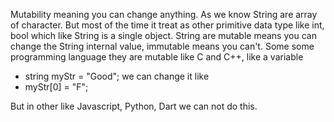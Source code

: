 Mutability meaning you can change anything. As we know String are array of character. But most of the time it treat as other primitive 
data type like int, bool which like String is a single object. String are mutable means you can change the String internal value, immutable
means you can't. Some some programming language they are mutable like C and C++,
like a variable

- string myStr = "Good";
we can change it like 
- myStr[0] = "F";


But in other like Javascript, Python, Dart we can not do this.
